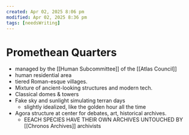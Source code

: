 ```yaml
---
created: Apr 02, 2025 8:06 pm
modified: Apr 02, 2025 8:36 pm
tags: [needsWriting]
---
```


# Promethean Quarters

- managed by the [[Human Subcommittee]] of the [[Atlas Council]]
- human residential area
- tiered Roman-esque villages.
- Mixture of ancient-looking structures and modern tech.
- Classical domes & towers
- Fake sky and sunlight simulating terran days
	- slightly idealized, like the golden hour all the time
- Agora structure at center for debates, art, historical archives.
	- EEACH SPECIES HAVE THEIR OWN ARCHIVES UNTOUCHED BY [[Chronos Archives]] archivists